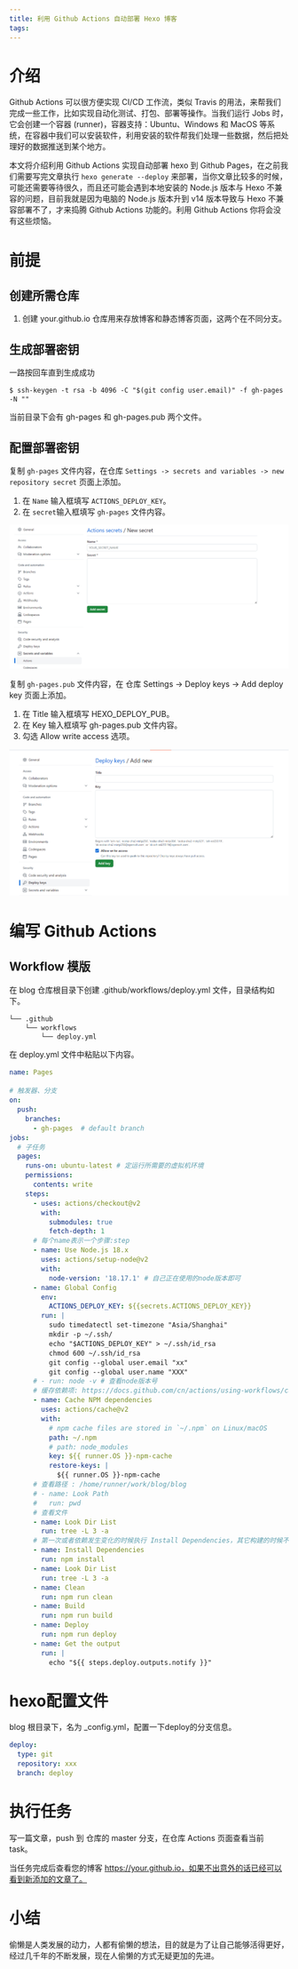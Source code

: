 ```yaml
---
title: 利用 Github Actions 自动部署 Hexo 博客
tags:
---
```


# 介绍
Github Actions 可以很方便实现 CI/CD 工作流，类似 Travis 的用法，来帮我们完成一些工作，比如实现自动化测试、打包、部署等操作。当我们运行 Jobs 时，它会创建一个容器 (runner)，容器支持：Ubuntu、Windows 和 MacOS 等系统，在容器中我们可以安装软件，利用安装的软件帮我们处理一些数据，然后把处理好的数据推送到某个地方。

本文将介绍利用 Github Actions 实现自动部署 hexo 到 Github Pages，在之前我们需要写完文章执行 `hexo generate --deploy` 来部署，当你文章比较多的时候，可能还需要等待很久，而且还可能会遇到本地安装的 Node.js 版本与 Hexo 不兼容的问题，目前我就是因为电脑的 Node.js 版本升到 v14 版本导致与 Hexo 不兼容部署不了，才来捣腾 Github Actions 功能的。利用 Github Actions 你将会没有这些烦恼。



# 前提
## 创建所需仓库
1. 创建 your.github.io 仓库用来存放博客和静态博客页面，这两个在不同分支。

## 生成部署密钥
一路按回车直到生成成功

```shell
$ ssh-keygen -t rsa -b 4096 -C "$(git config user.email)" -f gh-pages -N ""
```

当前目录下会有 gh-pages 和 gh-pages.pub 两个文件。

## 配置部署密钥
复制  `gh-pages` 文件内容，在仓库 `Settings -> secrets and variables -> new repository secret` 页面上添加。

1. 在 `Name` 输入框填写 `ACTIONS_DEPLOY_KEY`。
2. 在 `secret`输入框填写  `gh-pages` 文件内容。

![1693718105040](auto-deploy/1693718105040.png)



复制  `gh-pages.pub` 文件内容，在 仓库 Settings -> Deploy keys -> Add deploy key 页面上添加。

1. 在 Title 输入框填写 HEXO_DEPLOY_PUB。
2. 在 Key 输入框填写  gh-pages.pub 文件内容。
3. 勾选 Allow write access 选项。

![1693718293575](auto-deploy/1693718293575.png)



# 编写 Github Actions
## Workflow 模版
在 blog 仓库根目录下创建 .github/workflows/deploy.yml 文件，目录结构如下。

```blog (repository)
└── .github
    └── workflows
        └── deploy.yml

```

在 deploy.yml 文件中粘贴以下内容。

```yml
name: Pages

# 触发器、分支
on:
  push:
    branches:
      - gh-pages  # default branch
jobs:
  # 子任务
  pages:
    runs-on: ubuntu-latest # 定运行所需要的虚拟机环境
    permissions:
      contents: write
    steps:
      - uses: actions/checkout@v2
        with:
          submodules: true
          fetch-depth: 1
      # 每个name表示一个步骤:step
      - name: Use Node.js 18.x
        uses: actions/setup-node@v2
        with:
          node-version: '18.17.1' # 自己正在使用的node版本即可
      - name: Global Config
        env:
          ACTIONS_DEPLOY_KEY: ${{secrets.ACTIONS_DEPLOY_KEY}}
        run: |
          sudo timedatectl set-timezone "Asia/Shanghai"
          mkdir -p ~/.ssh/
          echo "$ACTIONS_DEPLOY_KEY" > ~/.ssh/id_rsa
          chmod 600 ~/.ssh/id_rsa
          git config --global user.email "xx"
          git config --global user.name "XXX"
      # - run: node -v # 查看node版本号
      # 缓存依赖项: https://docs.github.com/cn/actions/using-workflows/caching-dependencies-to-speed-up-workflows
      - name: Cache NPM dependencies
        uses: actions/cache@v2
        with:
          # npm cache files are stored in `~/.npm` on Linux/macOS
          path: ~/.npm
          # path: node_modules
          key: ${{ runner.OS }}-npm-cache
          restore-keys: |
            ${{ runner.OS }}-npm-cache
      # 查看路径 : /home/runner/work/blog/blog
      # - name: Look Path
      #   run: pwd
      # 查看文件
      - name: Look Dir List
        run: tree -L 3 -a
      # 第一次或者依赖发生变化的时候执行 Install Dependencies，其它构建的时候不需要这一步
      - name: Install Dependencies
        run: npm install
      - name: Look Dir List
        run: tree -L 3 -a
      - name: Clean
        run: npm run clean
      - name: Build
        run: npm run build
      - name: Deploy
        run: npm run deploy
      - name: Get the output
        run: |
          echo "${{ steps.deploy.outputs.notify }}"

```



# hexo配置文件
blog 根目录下，名为 _config.yml，配置一下deploy的分支信息。

```yml
deploy: 
  type: git 
  repository: xxx
  branch: deploy
```

# 执行任务
写一篇文章，push 到 仓库的 master 分支，在仓库 Actions 页面查看当前 task。

当任务完成后查看您的博客 https://your.github.io，如果不出意外的话已经可以看到新添加的文章了。

# 小结
偷懒是人类发展的动力，人都有偷懒的想法，目的就是为了让自己能够活得更好，经过几千年的不断发展，现在人偷懒的方式无疑更加的先进。
